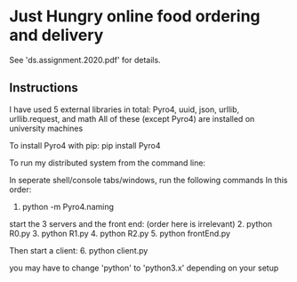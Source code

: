# Just Hungry online food ordering and delivery

See 'ds.assignment.2020.pdf' for details.

## Instructions

I have used 5 external libraries in total:
Pyro4, uuid, json, urllib, urllib.request, and math
All of these (except Pyro4) are installed on university machines

To install Pyro4 with pip:
pip install Pyro4

To run my distributed system from the command line:

In seperate shell/console tabs/windows, run the following commands
In this order:

1. python -m Pyro4.naming

start the 3 servers and the front end: (order here is irrelevant)
2. python R0.py
3. python R1.py
4. python R2.py
5. python frontEnd.py

Then start a client:
6. python client.py

you may have to change 'python' to 'python3.x' depending on your setup
